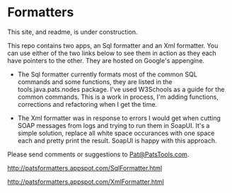 Formatters
==========

This site, and readme, is under construction.


This repo contains two apps, an Sql formatter and an Xml formatter.  You can use either of the two links below to see them
in action as they each have pointers to the other.  They are hosted on Google's appengine.


* The Sql formatter currently formats most of the common SQL commands and some functions, they are listed in the tools.java.pats.nodes package.  I've used W3Schools as a guide for the common commands.  This is a work in process, I'm adding functions, corrections and refactoring when I get the time.


* The Xml formatter was in response to errors I would get when cutting SOAP messages from logs and trying to run them in SoapUI.
It's a simple solution, replace all white space occurances with one space each and pretty print the result.  SoapUI is happy with this approach.


Please send comments or suggestions to Pat@PatsTools.com.


http://patsformatters.appspot.com/SqlFormatter.html

http://patsformatters.appspot.com/XmlFormatter.html
